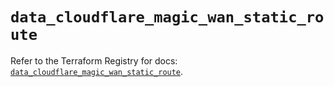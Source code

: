 # `data_cloudflare_magic_wan_static_route`

Refer to the Terraform Registry for docs: [`data_cloudflare_magic_wan_static_route`](https://registry.terraform.io/providers/cloudflare/cloudflare/5.3.0/docs/data-sources/magic_wan_static_route).
